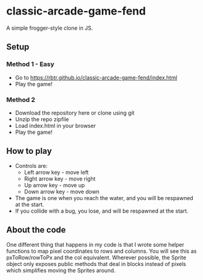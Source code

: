 classic-arcade-game-fend
===============================
A simple frogger-style clone in JS.

## Setup
### Method 1 - Easy
* Go to https://rbtr.github.io/classic-arcade-game-fend/index.html
* Play the game!
### Method 2
* Download the repository here or clone using git 
* Unzip the repo zipfile
* Load index.html in your browser
* Play the game!

## How to play
* Controls are: 
    * Left arrow key - move left
    * Right arrow key - move right
    * Up arrow key - move up
    * Down arrow key - move down
* The game is one when you reach the water, and you will be respawned at the start.
* If you collide with a bug, you lose, and will be respawned at the start.

## About the code
One different thing that happens in my code is that I wrote some helper functions to map pixel coordinates to rows and columns.
You will see this as pxToRow/rowToPx and the col equivalent.
Wherever possible, the Sprite object only exposes public methods that deal in blocks instead of pixels which simplifies moving the Sprites around.
